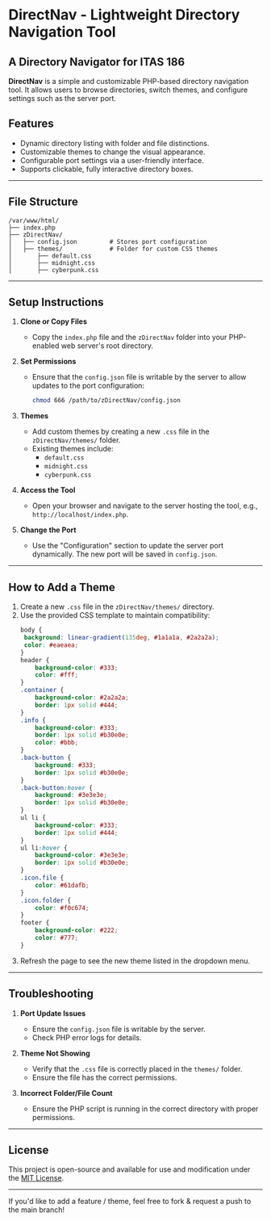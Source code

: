 # DirectNav - Lightweight Directory Navigation Tool
## A Directory Navigator for ITAS 186

**DirectNav** is a simple and customizable PHP-based directory navigation tool. It allows users to browse directories, switch themes, and configure settings such as the server port.

## Features
- Dynamic directory listing with folder and file distinctions.
- Customizable themes to change the visual appearance.
- Configurable port settings via a user-friendly interface.
- Supports clickable, fully interactive directory boxes.

---

## File Structure
```
/var/www/html/
├── index.php
├── zDirectNav/
│   ├── config.json         # Stores port configuration
│   ├── themes/             # Folder for custom CSS themes
│       ├── default.css
│       ├── midnight.css
│       ├── cyberpunk.css
```

---

## Setup Instructions

1. **Clone or Copy Files**
   - Copy the `index.php` file and the `zDirectNav` folder into your PHP-enabled web server's root directory.

2. **Set Permissions**
   - Ensure that the `config.json` file is writable by the server to allow updates to the port configuration:
     ```bash
     chmod 666 /path/to/zDirectNav/config.json
     ```

3. **Themes**
   - Add custom themes by creating a new `.css` file in the `zDirectNav/themes/` folder.
   - Existing themes include:
     - `default.css`
     - `midnight.css`
     - `cyberpunk.css`

4. **Access the Tool**
   - Open your browser and navigate to the server hosting the tool, e.g., `http://localhost/index.php`.

5. **Change the Port**
   - Use the "Configuration" section to update the server port dynamically. The new port will be saved in `config.json`.

---

## How to Add a Theme
1. Create a new `.css` file in the `zDirectNav/themes/` directory.
2. Use the provided CSS template to maintain compatibility:
   ```css
   body {
    background: linear-gradient(135deg, #1a1a1a, #2a2a2a);
    color: #eaeaea;
   }
   header {
       background-color: #333;
       color: #fff;
   }
   .container {
       background-color: #2a2a2a;
       border: 1px solid #444;
   }
   .info {
       background-color: #333;
       border: 1px solid #b30e0e;
       color: #bbb;
   }
   .back-button {
       background: #333;
       border: 1px solid #b30e0e;
   }
   .back-button:hover {
       background: #3e3e3e;
       border: 1px solid #b30e0e;
   }
   ul li {
       background-color: #333;
       border: 1px solid #444;
   }
   ul li:hover {
       background-color: #3e3e3e;
       border: 1px solid #b30e0e;
   }
   .icon.file {
       color: #61dafb;
   }
   .icon.folder {
       color: #f0c674;
   }
   footer {
       background-color: #222;
       color: #777;
   }
   ```
3. Refresh the page to see the new theme listed in the dropdown menu.

---

## Troubleshooting
1. **Port Update Issues**
   - Ensure the `config.json` file is writable by the server.
   - Check PHP error logs for details.

2. **Theme Not Showing**
   - Verify that the `.css` file is correctly placed in the `themes/` folder.
   - Ensure the file has the correct permissions.

3. **Incorrect Folder/File Count**
   - Ensure the PHP script is running in the correct directory with proper permissions.

---

## License
This project is open-source and available for use and modification under the [MIT License](LICENSE).

---

If you'd like to add a feature / theme, feel free to fork & request a push to the main branch!
